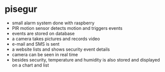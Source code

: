 # pisegur

- small alarm system done with raspberry
- PIR motion sensor detects motion and triggers events
- events are stored on database
- a camera takes pictures and records video
- e-mail and SMS is sent
- a website lists and shows security event details
- camera can be seen in real time
- besides security, temperature and humidity is also stored and displayed on a chart and list